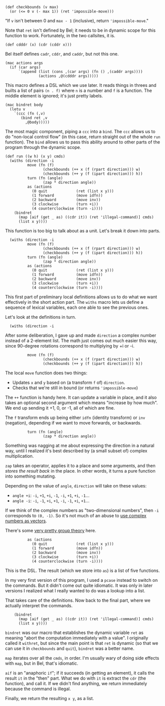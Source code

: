 ```
(def checkbounds (v max)
  (or (<= 0 v (- max 1)) (ret 'impossible-move)))
```

"If `v` isn't between 0 and `max - 1` (inclusive), return `'impossible-move`."

Note that `ret` isn't defined by Bel; it needs to be in dynamic scope for this
function to work. Fortunately, in the two callsites, it is.

```
(def cdddr (x) (cdr (cddr x)))
```

Bel itself defines `cadr`, `cddr`, and `caddr`, but not this one.

```
(mac actions args
  (if (car args)
      `(append (list (cons ,(car args) (fn () ,(caddr args))))
               (actions ,@(cdddr args)))))
```

This macro defines a DSL which we use later. It reads things in threes and
builts a list of pairs `(n . f)` where `n` is a number and `f` is a function.
The middle element is ignored; it's just pretty labels.

```
(mac bindret body
  (letu v
    `(ccc (fn (,v)
       (bind ret ,v
         ,@body)))))
```

The most magic component, piping a `ccc` into a `bind`. The `ccc` allows us to
do "non-local control flow" (in this case, return straight out of the whole
`run` function). The `bind` allows us to pass this ability around to other
parts of the program through the dynamic scope.

```
(def run ((w h) (x y) cmds)
  (withs (direction -i
          move (fn (f)
                 (checkbounds (++ x (f (rpart direction))) w)
                 (checkbounds (++ y (f (ipart direction))) h))
          turn (fn (angle)
                 (zap * direction angle))
          as (actions
            (0 quit             (ret (list x y)))
            (1 forward          (move idfn))
            (2 backward         (move inv))
            (3 clockwise        (turn +i))
            (4 counterclockwise (turn -i))))
    (bindret
      (map [aif (get _ as) ((cdr it)) (ret 'illegal-command)] cmds)
      (list x y))))
```

This function is too big to talk about as a unit. Let's break it down into parts.

```
  (withs (direction -i
          move (fn (f)
                 (checkbounds (++ x (f (rpart direction))) w)
                 (checkbounds (++ y (f (ipart direction))) h))
          turn (fn (angle)
                 (zap * direction angle))
          as (actions
            (0 quit             (ret (list x y)))
            (1 forward          (move idfn))
            (2 backward         (move inv))
            (3 clockwise        (turn +i))
            (4 counterclockwise (turn -i))))
```

This first part of preliminary local definitions allows us to do what we want
effectively in the short action part. The `withs` macro lets us define a
sequence of lexical variables, each one able to see the previous ones.

Let's look at the definitions in turn.

```
  (withs (direction -i
```

After some deliberation, I gave up and made `direction` a complex number
instead of a 2-element list. The math just comes out much easier this way,
since 90-degree rotations correspond to multiplying by +i or -i.

```
          move (fn (f)
                 (checkbounds (++ x (f (rpart direction))) w)
                 (checkbounds (++ y (f (ipart direction))) h))
```

The local `move` function does two things:

* Updates `x` and `y` based on (a transform `f` of) `direction`.
* Checks that we're still in bound (or returns `'impossible-move`)

The `++` function is handy here. It can update a variable in place, and it also
takes an optional second argument which means "increase by how much". We end up
sending it +1, 0, or -1, all of which are fine.

The `f` transform ends up being either `idfn` (identity transform) or `inv`
(negation), depending if we want to move forwards, or backwards.

```
          turn (fn (angle)
                 (zap * direction angle))
```

Something was nagging at me about expressing the direction in a natural way,
until I realized it's best described by (a small subset of) complex
multiplication.

`zap` takes an operator, applies it to a place and some arguments, and then
_stores the result back_ in the place. In other words, it turns a pure function
into something mutating.

Depending on the value of `angle`, `direction` will take on these values:

* `angle +i`: `-i`, `+1`, `+i`, `-1`, `-i`, `+1`, `+i`, `-1`...
* `angle -i`: `-i`, `-1`, `+i`, `+1`, `-i`, `-1`, `+i`, `+1`...

If we think of the complex numbers as "two-dimensional numbers", then `-i`
corresponds to `(0, -1)`. So it's not much of an abuse to [use complex numbers
as vectors](https://en.wikipedia.org/wiki/Complex_plane).

There's some
[very pretty group theory](https://en.wikipedia.org/wiki/Cyclic_group) here.

```
          as (actions
            (0 quit             (ret (list x y)))
            (1 forward          (move idfn))
            (2 backward         (move inv))
            (3 clockwise        (turn +i))
            (4 counterclockwise (turn -i))))
```

This is the DSL. The result (which we store into `as`) is a list of five
functions.

In my very first version of this program, I used a `pcase` instead to switch on
the commands. But it didn't come out quite idiomatic. It was only in later
versions I realized what I really wanted to do was a lookup into a list.

That takes care of the definitions. Now back to the final part, where we
actually interpret the commands.

```
    (bindret
      (map [aif (get _ as) ((cdr it)) (ret 'illegal-command)] cmds)
      (list x y))))
```

`bindret` was our macro that establishes the dynamic variable `ret` as meaning
"abort the computation immediately with a value". I originally called it
`withret`, but since the main point is that `ret` is dynamic (so that we can
use it in `checkbounds` and `quit`), `bindret` was a better name.

`map` iterates over all the `cmds`, in order. I'm usually wary of doing side
effects with `map`, but in Bel, that's idiomatic.

`aif` is an "anaphoric `if`"; if it succeeds (in getting an element), it calls
the result `it` in the "then" part. What we do with `it` is extract the `cdr`
(the function), and call it. If we didn't find anything, we return immediately
because the command is illegal.

Finally, we return the resulting `x y`, as a list.

